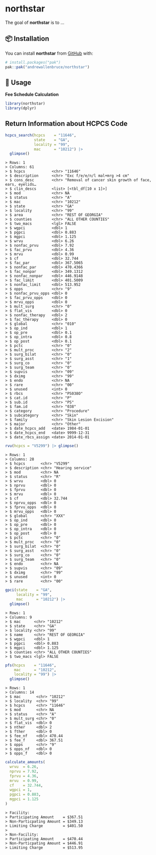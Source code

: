 
<!-- README.md is generated from README.Rmd. Please edit that file -->

# northstar

<!-- badges: start -->
<!-- badges: end -->

The goal of **northstar** is to …

## :package: Installation

You can install **northstar** from [GitHub](https://github.com/) with:

``` r
# install.packages("pak")
pak::pak("andrewallenbruce/northstar")
```

## :beginner: Usage

**Fee Schedule Calculation**

``` r
library(northstar)
library(dplyr)
```

## Return Information about HCPCS Code

``` r
hcpcs_search(hcpcs    = "11646", 
             state    = "GA", 
             locality = "99", 
             mac      = "10212") |> 
  glimpse()
```

    > Rows: 1
    > Columns: 61
    > $ hcpcs            <chr> "11646"
    > $ description      <chr> "Exc f/e/e/n/l mal+mrg >4 cm"
    > $ cons_desc        <chr> "Removal of cancer skin growth of face, ears, eyelids…
    > $ clin_descs       <list> [<tbl_df[10 x 1]>]
    > $ mod              <chr> NA
    > $ status           <chr> "A"
    > $ mac              <chr> "10212"
    > $ state            <chr> "GA"
    > $ locality         <chr> "99"
    > $ area             <chr> "REST OF GEORGIA"
    > $ counties         <chr> "ALL OTHER COUNTIES"
    > $ two_macs         <lgl> FALSE
    > $ wgpci            <dbl> 1
    > $ pgpci            <dbl> 0.883
    > $ mgpci            <dbl> 1.125
    > $ wrvu             <dbl> 6.26
    > $ nonfac_prvu      <dbl> 7.92
    > $ fac_prvu         <dbl> 4.36
    > $ mrvu             <dbl> 0.99
    > $ cf               <dbl> 32.744
    > $ fac_par          <dbl> 367.5065
    > $ nonfac_par       <dbl> 470.4366
    > $ fac_nonpar       <dbl> 349.1312
    > $ nonfac_nonpar    <dbl> 446.9148
    > $ fac_limit        <dbl> 401.5009
    > $ nonfac_limit     <dbl> 513.952
    > $ opps             <chr> "9"
    > $ nonfac_prvu_opps <dbl> 0
    > $ fac_prvu_opps    <dbl> 0
    > $ mrvu_opps        <dbl> 0
    > $ mult_surg        <chr> "0"
    > $ flat_vis         <dbl> 0
    > $ nonfac_therapy   <dbl> 2
    > $ fac_therapy      <dbl> 0
    > $ global           <chr> "010"
    > $ op_ind           <dbl> 1
    > $ op_pre           <dbl> 0.1
    > $ op_intra         <dbl> 0.8
    > $ op_post          <dbl> 0.1
    > $ pctc             <chr> "0"
    > $ mult_proc        <chr> "2"
    > $ surg_bilat       <chr> "0"
    > $ surg_asst        <chr> "1"
    > $ surg_co          <chr> "0"
    > $ surg_team        <chr> "0"
    > $ supvis           <chr> "09"
    > $ dximg            <chr> "99"
    > $ endo             <chr> NA
    > $ rare             <chr> "00"
    > $ unused           <int> 0
    > $ rbcs             <chr> "PS038O"
    > $ cat.id           <chr> "P"
    > $ sub.id           <chr> "PS"
    > $ fam.id           <chr> "038"
    > $ category         <chr> "Procedure"
    > $ subcategory      <chr> "Skin"
    > $ family           <chr> "Skin Lesion Excision"
    > $ major            <chr> "Other"
    > $ date_hcpcs_add   <date> 1984-01-01
    > $ date_hcpcs_end   <date> 9999-12-31
    > $ date_rbcs_assign <date> 2014-01-01

``` r
rvu(hcpcs = "V5299") |> glimpse()
```

    > Rows: 1
    > Columns: 28
    > $ hcpcs       <chr> "V5299"
    > $ description <chr> "Hearing service"
    > $ mod         <chr> NA
    > $ status      <chr> "R"
    > $ wrvu        <dbl> 0
    > $ nprvu       <dbl> 0
    > $ fprvu       <dbl> 0
    > $ mrvu        <dbl> 0
    > $ cf          <dbl> 32.744
    > $ nprvu_opps  <dbl> 0
    > $ fprvu_opps  <dbl> 0
    > $ mrvu_opps   <dbl> 0
    > $ global      <chr> "XXX"
    > $ op_ind      <dbl> 0
    > $ op_pre      <dbl> 0
    > $ op_intra    <dbl> 0
    > $ op_post     <dbl> 0
    > $ pctc        <chr> "0"
    > $ mult_proc   <chr> "0"
    > $ surg_bilat  <chr> "0"
    > $ surg_asst   <chr> "0"
    > $ surg_co     <chr> "0"
    > $ surg_team   <chr> "0"
    > $ endo        <chr> NA
    > $ supvis      <chr> "09"
    > $ dximg       <chr> "99"
    > $ unused      <int> 0
    > $ rare        <chr> "00"

``` r
gpci(state    = "GA",
     locality = "99",
     mac      = "10212") |> 
  glimpse()
```

    > Rows: 1
    > Columns: 9
    > $ mac      <chr> "10212"
    > $ state    <chr> "GA"
    > $ locality <chr> "99"
    > $ name     <chr> "REST OF GEORGIA"
    > $ wgpci    <dbl> 1
    > $ pgpci    <dbl> 0.883
    > $ mgpci    <dbl> 1.125
    > $ counties <chr> "ALL OTHER COUNTIES"
    > $ two_macs <lgl> FALSE

``` r
pfs(hcpcs    = "11646", 
    mac      = "10212",
    locality = "99") |> 
  glimpse()
```

    > Rows: 1
    > Columns: 14
    > $ mac       <chr> "10212"
    > $ locality  <chr> "99"
    > $ hcpcs     <chr> "11646"
    > $ mod       <chr> NA
    > $ status    <chr> "A"
    > $ mult_surg <chr> "0"
    > $ flat_vis  <dbl> 0
    > $ nther     <dbl> 2
    > $ fther     <dbl> 0
    > $ fee_nf    <dbl> 470.44
    > $ fee_f     <dbl> 367.51
    > $ opps      <chr> "9"
    > $ opps_nf   <dbl> 0
    > $ opps_f    <dbl> 0

``` r
calculate_amounts(
  wrvu  = 6.26,
  nprvu = 7.92,
  fprvu = 4.36,
  mrvu  = 0.99,
  cf    = 32.744,
  wgpci = 1,
  pgpci = 0.883,
  mgpci = 1.125
)
```

    > Facility:
    > Participating Amount    = $367.51
    > Non-Particpating Amount = $349.13
    > Limiting Charge         = $401.50
    > 
    > Non-Facility:
    > Participating Amount    = $470.44
    > Non-Particpating Amount = $446.91
    > Limiting Charge         = $513.95
